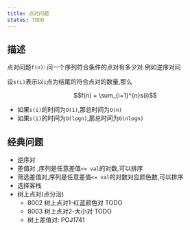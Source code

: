 ```yaml
---
title: 点对问题
status: TODO
---
```



## 描述

点对问题`f(n)`: 问一个序列符合条件的点对有多少对.例如逆序对问

设``s(i)``表示以``i``点为结尾的符合点对的数量,那么

```math
f(n) = \sum_{i=1}^{n}s(i)
```

- 如果``s(i)``的时间为`O(1)`,那总时间为`O(n)`
- 如果``s(i)``的时间为`O(logn)`,那总时间为`O(nlogn)`

## 经典问题


- 逆序对
- 差值对 ,序列是任意差值``<= val``的对数,可以排序
- 筛选差值对,序列是任意差值``<= val``的对数对应颜色数,可以排序
- 选择客栈
- 树上点对(点分治)
  - 8002 树上点对1-红蓝颜色对 TODO
  - 8003 树上点对2-大小对 TODO
  - 树上差值对: POJ1741

